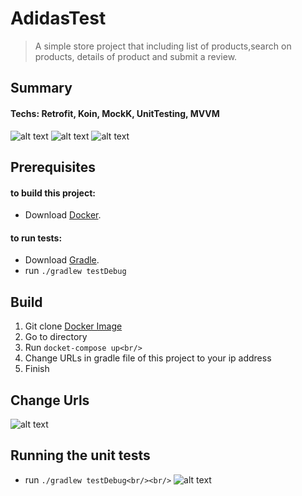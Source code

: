 # AdidasTest
>A simple store project that including list of products,search on products, details of product and submit a review.


## Summary<br/>
#### Techs: Retrofit, Koin, MockK, UnitTesting, MVVM
![alt text](https://uploadkon.ir/uploads/c43805_21Screenshot-20210505-220619.jpeg) 
![alt text](https://uploadkon.ir/uploads/8bd705_21Screenshot-20210505-220624.jpeg)
![alt text](https://uploadkon.ir/uploads/342f05_21Screenshot-20210505-220630.jpeg)

## Prerequisites<br/>
#### to build this project:<br/>
- Download [Docker](https://www.docker.com/get-started).<br/>
#### to run tests:<br/>
- Download [Gradle](https://gradle.org/install/).<br/>
- run ```./gradlew testDebug```

## Build<br/>
1. Git clone [Docker Image](https://bitbucket.org/adichallenge/product-reviews-docker-composer.git)<br/>
2. Go to directory<br/>
3. Run ``` docket-compose up<br/> ```
4. Change URLs in gradle file of this project to your ip address<br/>
5. Finish

## Change Urls<br/>

![alt text](https://uploadkon.ir/uploads/738f06_21Screen-Shot-1400-02-16-at-09-21-23.png)

## Running the unit tests <br/>
- run ```./gradlew testDebug<br/><br/>```
![alt text](https://uploadkon.ir/uploads/7ca006_21Screen-Shot-1400-02-16-at-09-11-47.png)






